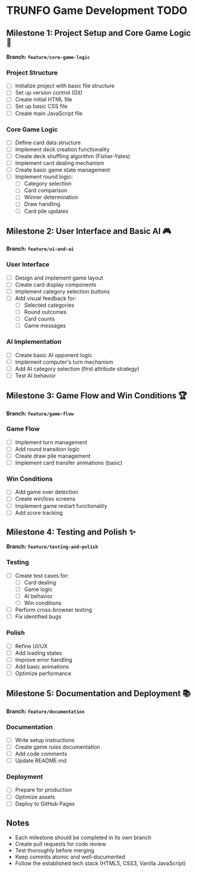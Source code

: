 # TRUNFO Game Development TODO

## Milestone 1: Project Setup and Core Game Logic 🚀
**Branch: `feature/core-game-logic`**

### Project Structure
- [ ] Initialize project with basic file structure
- [ ] Set up version control (Git)
- [ ] Create initial HTML file
- [ ] Set up basic CSS file
- [ ] Create main JavaScript file

### Core Game Logic
- [ ] Define card data structure
- [ ] Implement deck creation functionality
- [ ] Create deck shuffling algorithm (Fisher-Yates)
- [ ] Implement card dealing mechanism
- [ ] Create basic game state management
- [ ] Implement round logic:
  - [ ] Category selection
  - [ ] Card comparison
  - [ ] Winner determination
  - [ ] Draw handling
  - [ ] Card pile updates

## Milestone 2: User Interface and Basic AI 🎮
**Branch: `feature/ui-and-ai`**

### User Interface
- [ ] Design and implement game layout
- [ ] Create card display components
- [ ] Implement category selection buttons
- [ ] Add visual feedback for:
  - [ ] Selected categories
  - [ ] Round outcomes
  - [ ] Card counts
  - [ ] Game messages

### AI Implementation
- [ ] Create basic AI opponent logic
- [ ] Implement computer's turn mechanism
- [ ] Add AI category selection (first attribute strategy)
- [ ] Test AI behavior

## Milestone 3: Game Flow and Win Conditions 🏆
**Branch: `feature/game-flow`**

### Game Flow
- [ ] Implement turn management
- [ ] Add round transition logic
- [ ] Create draw pile management
- [ ] Implement card transfer animations (basic)

### Win Conditions
- [ ] Add game over detection
- [ ] Create win/loss screens
- [ ] Implement game restart functionality
- [ ] Add score tracking

## Milestone 4: Testing and Polish ✨
**Branch: `feature/testing-and-polish`**

### Testing
- [ ] Create test cases for:
  - [ ] Card dealing
  - [ ] Game logic
  - [ ] AI behavior
  - [ ] Win conditions
- [ ] Perform cross-browser testing
- [ ] Fix identified bugs

### Polish
- [ ] Refine UI/UX
- [ ] Add loading states
- [ ] Improve error handling
- [ ] Add basic animations
- [ ] Optimize performance

## Milestone 5: Documentation and Deployment 📚
**Branch: `feature/documentation`**

### Documentation
- [ ] Write setup instructions
- [ ] Create game rules documentation
- [ ] Add code comments
- [ ] Update README.md

### Deployment
- [ ] Prepare for production
- [ ] Optimize assets
- [ ] Deploy to GitHub Pages

## Notes
- Each milestone should be completed in its own branch
- Create pull requests for code review
- Test thoroughly before merging
- Keep commits atomic and well-documented
- Follow the established tech stack (HTML5, CSS3, Vanilla JavaScript) 